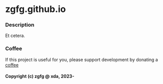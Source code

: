 # zgfg.github.io

### Description
Et cetera.

### Coffee
If this project is useful for you, please support development by donating a [coffee](https://zgfg.github.io/PayPal.html)

#### Copyright (c) zgfg @ xda, 2023-
